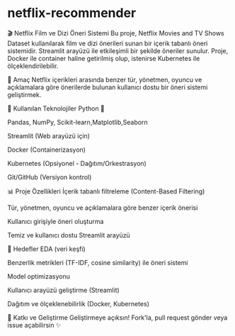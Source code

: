 # netflix-recommender
🎬 Netflix Film ve Dizi Öneri Sistemi
Bu proje, Netflix Movies and TV Shows Dataset kullanılarak film ve dizi önerileri sunan bir içerik tabanlı öneri sistemidir. Streamlit arayüzü ile etkileşimli bir şekilde öneriler sunulur. Proje, Docker ile container haline getirilmiş olup, istenirse Kubernetes ile ölçeklendirilebilir.

📌 Amaç
Netflix içerikleri arasında benzer tür, yönetmen, oyuncu ve açıklamalara göre önerilerde bulunan kullanıcı dostu bir öneri sistemi geliştirmek.

🔧 Kullanılan Teknolojiler
Python 🐍

Pandas, NumPy, Scikit-learn,Matplotlib,Seaborn

Streamlit (Web arayüzü için)

Docker (Containerizasyon)

Kubernetes (Opsiyonel - Dağıtım/Orkestrasyon)

Git/GitHub (Versiyon kontrol)


📊 Proje Özellikleri
İçerik tabanlı filtreleme (Content-Based Filtering)

Tür, yönetmen, oyuncu ve açıklamalara göre benzer içerik önerisi

Kullanıcı girişiyle öneri oluşturma

Temiz ve kullanıcı dostu Streamlit arayüzü

📌 Hedefler
EDA (veri keşfi)

Benzerlik metrikleri (TF-IDF, cosine similarity) ile öneri sistemi

Model optimizasyonu

Kullanıcı arayüzü geliştirme (Streamlit)

Dağıtım ve ölçeklenebilirlik (Docker, Kubernetes)

🧠 Katkı ve Geliştirme
Geliştirmeye açıksın! Fork'la, pull request gönder veya issue açabilirsin ✨
